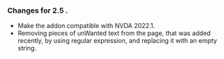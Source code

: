 ### Changes for 2.5 .

*	Make the addon compatible with NVDA 2022.1.
*	Removing pieces of unWanted text from the page, that was added recently, by using regular expression, and replacing it with an empty string.

